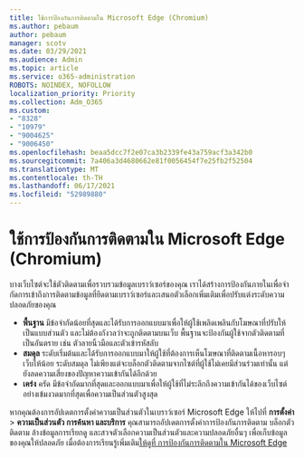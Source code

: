 ```yaml
---
title: ใช้การป้องกันการติดตามใน Microsoft Edge (Chromium)
ms.author: pebaum
author: pebaum
manager: scotv
ms.date: 03/29/2021
ms.audience: Admin
ms.topic: article
ms.service: o365-administration
ROBOTS: NOINDEX, NOFOLLOW
localization_priority: Priority
ms.collection: Adm_O365
ms.custom:
- "8328"
- "10979"
- "9004625"
- "9006450"
ms.openlocfilehash: beaa5dcc7f2e07ca3b2339fe43a759acf3a342b0
ms.sourcegitcommit: 7a406a3d4680662e81f0056454f7e25fb2f52504
ms.translationtype: MT
ms.contentlocale: th-TH
ms.lasthandoff: 06/17/2021
ms.locfileid: "52989880"
---
```

# <a name="use-tracking-prevention-in-microsoft-edge-chromium"></a>ใช้การป้องกันการติดตามใน Microsoft Edge (Chromium)

บางเว็บไซต์จะใช้ตัวติดตามเพื่อรวบรวมข้อมูลเบราว์เซอร์ของคุณ เราได้สร้างการป้องกันภายในเพื่อจํากัดการเข้าถึงการติดตามข้อมูลที่ยึดตามเบราว์เซอร์และเสนอตัวเลือกเพิ่มเติมเพื่อปรับแต่งระดับความปลอดภัยของคุณ

- **พื้นฐาน** มีข้อจํากัดน้อยที่สุดและได้รับการออกแบบมาเพื่อให้ผู้ใช้เพลิดเพลินกับโฆษณาที่ปรับให้เป็นแบบส่วนตัว และไม่ต้องกังวลว่าจะถูกติดตามบนเว็บ พื้นฐานจะป้องกันผู้ใช้จากตัวติดตามที่เป็นอันตราย เช่น ตัวลายนิ้วมือและตัวเข้ารหัสลับ
- **สมดุล** ระดับเริ่มต้นและได้รับการออกแบบมาให้ผู้ใช้ที่ต้องการเห็นโฆษณาที่ติดตามเนื้อหารอบๆ เว็บให้น้อย ระดับสมดุล ไม่เพียงแต่จะบล็อกตัวติดตามจากไซต์ที่ผู้ใช้ไม่เคยมีส่วนร่วมเท่านั้น แต่ยังลดความเสี่ยงของปัญหาความเข้ากันได้อีกด้วย
- **เคร่ง** ครัด มีข้อจํากัดมากที่สุดและออกแบบมาเพื่อให้ผู้ใช้ที่ไม่ระลึกถึงความเข้ากันได้ของเว็บไซต์อย่างเข้มงวดมากที่สุดเพื่อความเป็นส่วนตัวสูงสุด

หากคุณต้องการอัปเดตการตั้งค่าความเป็นส่วนตัวในเบราว์เซอร์ Microsoft Edge ให้ไปที่ **การตั้งค่า**  >  **ความเป็นส่วนตัว การค้นหา และบริการ** คุณสามารถอัปเดตการตั้งค่าการป้องกันการติดตาม บล็อกตัวติดตาม ล้างข้อมูลการเรียกดู และสวจตัวเลือกความเป็นส่วนตัวและความปลอดภัยอื่นๆ เพื่อเก็บข้อมูลของคุณให้ปลอดภัย เมื่อต้องการเรียนรู้เพิ่มเติม[ให้ดูที่ การป้องกันการติดตามใน Microsoft Edge](/microsoft-edge/web-platform/tracking-prevention) 